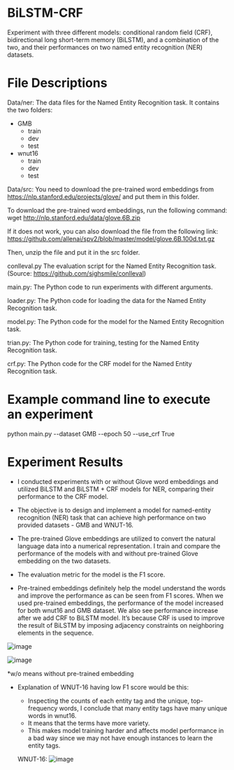 # BiLSTM-CRF
Experiment with three different models: conditional random field (CRF), bidirectional long short-term memory (BiLSTM), and a combination of the two, and their performances on two named entity recognition (NER) datasets.

# File Descriptions
Data/ner:
  The data files for the Named Entity Recognition task.
  It contains the two folders:
  - GMB
    - train
    - dev
    - test
  - wnut16
    - train
    - dev
    - test

Data/src:
  You need to download the pre-trained word embeddings from
  https://nlp.stanford.edu/projects/glove/
  and put them in this folder.

  To download the pre-trained word embeddings, run the following command:
  wget http://nlp.stanford.edu/data/glove.6B.zip

  If it does not work, you can also download the file from the following link:
  https://github.com/allenai/spv2/blob/master/model/glove.6B.100d.txt.gz
  
  Then, unzip the file and put it in the src folder.
  
conlleval.py
  The evaluation script for the Named Entity Recognition task. (Source: https://github.com/sighsmile/conlleval)

main.py:
  The Python code to run experiments with different arguments.

loader.py:
  The Python code for loading the data for the Named Entity Recognition task.

model.py:
  The Python code for the model for the Named Entity Recognition task.

trian.py:
  The Python code for training, testing for the Named Entity Recognition task.

crf.py:
  The Python code for the CRF model for the Named Entity Recognition task.
  
# Example command line to execute an experiment
python main.py --dataset GMB --epoch 50 --use_crf True

# Experiment Results
- I conducted experiments with or without Glove word embeddings and utilized BiLSTM
and BiLSTM + CRF models for NER, comparing their performance to the CRF model.

- The objective is to design and implement a model for named-entity recognition (NER) task that
can achieve high performance on two provided datasets - GMB and WNUT-16. 

- The pre-trained Glove embeddings are utilized to convert the natural language data into
a numerical representation. I train and compare the performance of the
models with and without pre-trained Glove embedding on the two datasets. 

- The evaluation metric for the model is the F1 score.

- Pre-trained embeddings definitely help the model understand the words and improve the performance as can be seen from F1
scores. When we used pre-trained embeddings, the performance of the
model increased for both wnut16 and GMB dataset. We also see performance increase after we add CRF to BiLSTM model. It’s because CRF is
used to improve the result of BiLSTM by imposing adjacency constraints
on neighboring elements in the sequence.

![image](https://user-images.githubusercontent.com/53811688/226488864-ce2d9c50-79b4-4bd8-97bc-fc2a7c878ecc.png)

![image](https://user-images.githubusercontent.com/53811688/226488905-aacec458-c405-417e-a1f5-d49e45e91c6e.png)

*w/o means without pre-trained embedding

- Explanation of WNUT-16 having low F1 score would be this: 
  - Inspecting the counts of each entity tag and the unique,
  top-frequency words, I conclude that many entity tags have many unique
  words in wnut16. 
  - It means that the terms have more variety. 
  - This makes model training harder and affects model performance in a bad way since
  we may not have enough instances to learn the entity tags.
  
  WNUT-16:
  ![image](https://user-images.githubusercontent.com/53811688/226489312-b11a4f45-e64c-4a76-a28c-58f775cd538d.png)
